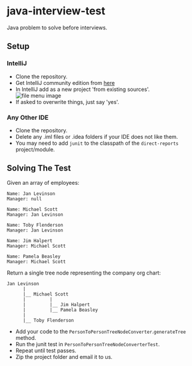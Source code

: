 # java-interview-test
Java problem to solve before interviews.

## Setup
### IntelliJ

- Clone the repository. 
- Get IntelliJ community edition from [here](https://www.jetbrains.com/idea/download/)
- In IntelliJ add as a new project 'from existing sources'.
![file menu image](http://i.imgur.com/1iL8qMb.png "file menu screenshot")
- If asked to overwrite things, just say 'yes'.

### Any Other IDE

- Clone the repository.
- Delete any .iml files or .idea folders if your IDE does not like them.
- You may need to add `junit` to the classpath of the `direct-reports` project/module.


## Solving The Test

Given an array of employees:
```
Name: Jan Levinson 
Manager: null
 
Name: Michael Scott
Manager: Jan Levinson
 
Name: Toby Flenderson
Manager: Jan Levinson
 
Name: Jim Halpert
Manager: Michael Scott
 
Name: Pamela Beasley
Manager: Michael Scott
```
Return a single tree node representing the company org chart:
```
Jan Levinson
      |
      |__ Michael Scott
      |         |
      |         |__ Jim Halpert
      |         |__ Pamela Beasley 
      |
      |__ Toby Flenderson 
```

- Add your code to the `PersonToPersonTreeNodeConverter`.`generateTree` method.
- Run the junit test in `PersonToPersonTreeNodeConverterTest`.
- Repeat until test passes.
- Zip the project folder and email it to us.
